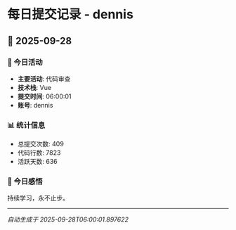 # 每日提交记录 - dennis

## 📅 2025-09-28

### 🎯 今日活动
- **主要活动**: 代码审查
- **技术栈**: Vue
- **提交时间**: 06:00:01
- **账号**: dennis

### 📊 统计信息
- 总提交次数: 409
- 代码行数: 7823
- 活跃天数: 636

### 💭 今日感悟
持续学习，永不止步。

---
*自动生成于 2025-09-28T06:00:01.897622*

